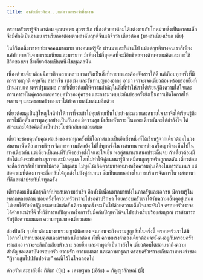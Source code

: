 ```yaml
---
title: อาลัยเตี๋ยวต้อม...แด่ความทรงจำที่งดงาม
---
```



ครอบครัวเรารู้จัก อาต้อม คุณนพพร สุวรรณิก เนื่องด้วยอาต้อมได้แต่งงานกับโกหม่วยซึ่งเป็นอาคนเล็ก จึงมีศักดิ์เป็นอาเขย เราเรียกอาต้อมตามลำดับญาติจีนแต้จิ๋วว่า เตี๋ยวต้อม (บางสำเนียงเรียก เตี๋ย)

ในชีวิตหนึ่งเราพบปะเจอคนมากมาย บางคนแค่รู้จัก ผ่านมาและก็ผ่านไป แม้แต่ญาติบางคนเราก็เพียงแค่ทักทายกันตามธรรมเนียมและมารยาท มีเพียงไม่กี่บุคคลที่จะมีอิทธิพลทางด้านความคิดและการใช้ชีวิตของเรา ซึ่งเตี๋ยวต้อมเป็นหนึ่งในบุคคลนั้น

เนื่องด้วยเตี๋ยวต้อมมีภารกิจหลากหลาย เวลาจึงเป็นสิ่งที่หายากและต้องจัดสรรให้ดี แต่เกือบทุกครั้งที่มีการรวมญาติ ตรุษจีน สารทจีน เชงเม้ง และวันทำบุญของอากง อาม่า เราจะเจอเตี๋ยวต้อมพร้อมรอยยิ้มที่บ้านมาบแค นครปฐมเสมอ  การที่เตี๋ยวต้อมให้ความสำคัญในสิ่งนี้ทำให้เราได้เรียนรู้ถึงความใส่ใจและการเคารพในคู่ครองและครอบครัวของคู่ครอง และการมาพบปะกันบ่อยครั้งยังเป็นการเปิดโอกาสให้หลาน ๆ และครอบครัวของเราได้ทำความสนิทสนมอีกด้วย

เตี๋ยวต้อมดูเป็นผู้ใหญ่ใจดีทำให้การที่จะเข้าไปคุยด้วยเป็นไปอย่างสะดวกและสบายใจ เราจึงได้เรียนรู้ถึงการไม่ถือตัว การพูดคุยอย่างเป็นกันเอง มีความสุข มีเสียงหัวเราะ ในขณะเดียวกันจะได้กำลังใจ ได้สาระและได้ข้อคิดอันเป็นประโยชน์กลับมาด้วยเสมอ

เตี๋ยวจะชอบคุยกับคุณพ่อเช้งของเราทุกครั้งที่มีโอกาสและเป็นอีกสิ่งหนึ่งที่ได้เรียนรู้จากเตี๋ยวต้อมในวงสนทนานั่นคือ การบริหารจัดการความขัดแย้ง ไม่ใช่ทุกครั้งในวงสนทนาระหว่างเครือญาติจะเห็นไปในทางเดียวกัน แต่เตี๋ยวเป็นคนที่รับฟังอย่างตั้งใจและใจเย็น พอคู่สนทนาเสนอประเด็นจบ ถ้าเตี๋ยวต้อมมีข้อโต้แย้งจะทำอย่างสุภาพและมีเหตุผล โดยไม่ทำให้คู่สนทนารู้สึกเหมือนถูกรุกหรือถูกกดดัน  เตี๋ยวต้อมจะสื่อสารกลับไปแบบไม่อวด ไม่พูดข่ม ไม่พูดให้เกิดความบาดหมางหรือความขุ่นเคืองในการสนทนา แต่ข้อความที่ต้องการจะสื่อกลับได้ถูกส่งไปยังคู่สนทนา ซึ่งเป็นแบบอย่างในการบริหารจัดการในวงสนทนาที่ดีและน่าประทับใจทุกครั้ง

เตี๋ยวต้อมเป็นนักธุรกิจที่ประสบความสำเร็จ อีกทั้งมีเพื่อนมากมายทั้งในภาครัฐและเอกชน มีความรู้ในหลากหลายด้าน บ่อยครั้งที่ครอบครัวเราจะไปขอคำปรึกษา โดยครอบครัวเราได้รับความเอ็นดูอยู่เสมอ ไม่เคยได้รับคำปฏิเสธเลยแม้แต่ครั้งเดียว ทุกครั้งจะเป็นไปด้วยความเต็มใจและจริงใจ ครอบครัวเราจะได้คำแนะนำที่ดี ทั้งวิธีการแก้ปัญหาหรือการรับมือกับปัญหาให้จบไปอย่างเรียบร้อยสมบูรณ์ เราสามารถรับรู้ถึงความเมตตา ความกรุณาของเตี๋ยวเสมอ

ช่วงปีหลัง ๆ เตี๋ยวต้อมมางานรวมญาติน้อยลง จนก่อนจะถึงความสูญเสียในครั้งนี้ ครอบครัวเราได้มีโอกาสไปกราบขอบคุณและกราบลาเตี๋ยวต้อม ทั้งนี้ ความทรงจำของเตี๋ยวต้อมจะยังคงอยู่กับครอบครัวเราเสมอ เราจะระลึกถึงเสียงหัวเราะ รอยยิ้ม และคำพูดที่เป็นกำลังใจ เตี๋ยวต้อมได้สอนเราถึงความสำคัญของสถาบันครอบครัว ความรัก ความเมตตา และความกรุณา ครอบครัวเราจะเก็บความทรงจำของ “ผู้ชายสูบไปป์ขับปอร์เช่” คนนี้ไว้ในใจตลอดไป

ด้วยรักและอาลัยยิ่ง
กิติมา (ปุ๋ย) + เศรษฐพล (เอิร์ธ) + กัญญาลักษณ์ (มี่)

